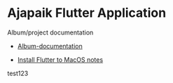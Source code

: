 # Ajapaik Flutter Application

Album/project documentation
* [Album-documentation](https://github.com/Ajapaik/ajapaik_flutter_app/wiki/Album-documentation)

* [Install Flutter to MacOS notes](https://github.com/Ajapaik/ajapaik_flutter_app/wiki/Mac_OS_notes)


test123